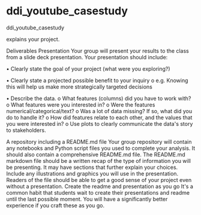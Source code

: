 # ddi_youtube_casestudy
ddi_youtube_casestudy

explains your project.  

Deliverables
Presentation
Your group will present your results to the class from a slide deck presentation. Your presentation should include:

•	Clearly state the goal of your project (what were you exploring?)


•	Clearly state a projected possible benefit to your inquiry
o	e.g. Knowing this will help us make more strategically targeted decisions

•	Describe the data.
o	What features (columns) did you have to work with?
o	What features were you interested in?
o	Were the features numerical/categorical/text?
o	Was a lot of data missing? If so, what did you do to handle it?
o	How did features relate to each other, and the values that you were interested in?
o	Use plots to clearly communicate the data's story to stakeholders.

A repository including a README.md file
Your group repository will contain any notebooks and Python script files you used to complete your analysis. It should also contain a comprehensive README.md file. The README.md markdown file should be a written recap of the type of information you will be presenting. It may have sections that further explain your choices. Include any illustrations and graphics you will use in the presentation.
Readers of the file should be able to get a good sense of your project even without a presentation.
Create the readme and presentation as you go
It's a common habit that students wait to create their presentations and readme until the last possible moment.
You will have a significantly better experience if you craft these as you go.
